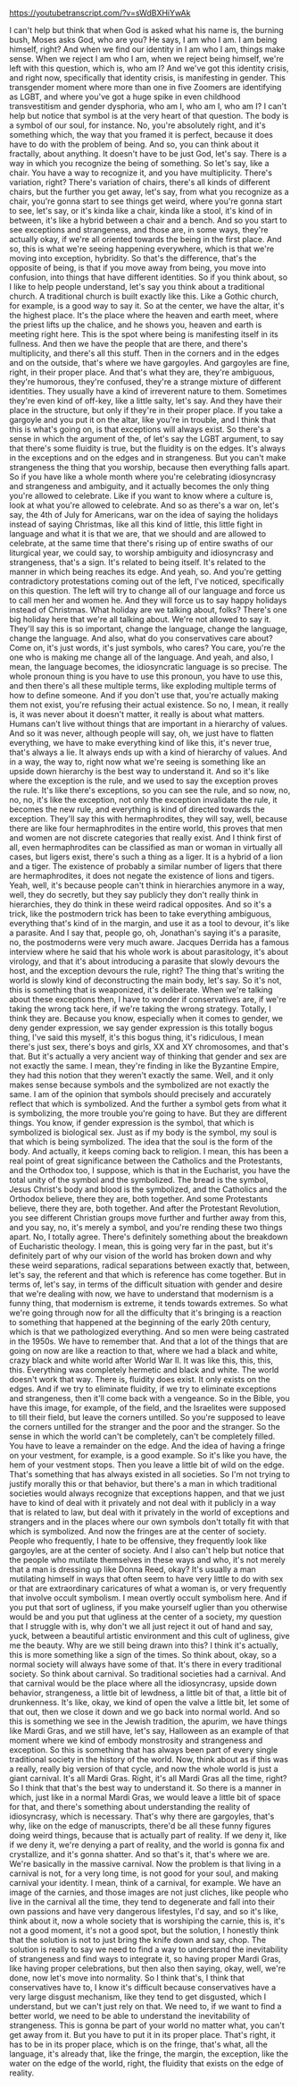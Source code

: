 https://youtubetranscript.com/?v=sWdBXHiYwAk

 I can't help but think that when God is asked what his name is, the burning bush, Moses asks God, who are you? He says, I am who I am. I am being himself, right? And when we find our identity in I am who I am, things make sense. When we reject I am who I am, when we reject being himself, we're left with this question, which is, who am I? And we've got this identity crisis, and right now, specifically that identity crisis, is manifesting in gender. This transgender moment where more than one in five Zoomers are identifying as LGBT, and where you've got a huge spike in even childhood transvestitism and gender dysphoria, who am I, who am I, who am I? I can't help but notice that symbol is at the very heart of that question. The body is a symbol of our soul, for instance. No, you're absolutely right, and it's something which, the way that you framed it is perfect, because it does have to do with the problem of being. And so, you can think about it fractally, about anything. It doesn't have to be just God, let's say. There is a way in which you recognize the being of something. So let's say, like a chair. You have a way to recognize it, and you have multiplicity. There's variation, right? There's variation of chairs, there's all kinds of different chairs, but the further you get away, let's say, from what you recognize as a chair, you're gonna start to see things get weird, where you're gonna start to see, let's say, or it's kinda like a chair, kinda like a stool, it's kind of in between, it's like a hybrid between a chair and a bench. And so you start to see exceptions and strangeness, and those are, in some ways, they're actually okay, if we're all oriented towards the being in the first place. And so, this is what we're seeing happening everywhere, which is that we're moving into exception, hybridity. So that's the difference, that's the opposite of being, is that if you move away from being, you move into confusion, into things that have different identities. So if you think about, so I like to help people understand, let's say you think about a traditional church. A traditional church is built exactly like this. Like a Gothic church, for example, is a good way to say it. So at the center, we have the altar, it's the highest place. It's the place where the heaven and earth meet, where the priest lifts up the chalice, and he shows you, heaven and earth is meeting right here. This is the spot where being is manifesting itself in its fullness. And then we have the people that are there, and there's multiplicity, and there's all this stuff. Then in the corners and in the edges and on the outside, that's where we have gargoyles. And gargoyles are fine, right, in their proper place. And that's what they are, they're ambiguous, they're humorous, they're confused, they're a strange mixture of different identities. They usually have a kind of irreverent nature to them. Sometimes they're even kind of off-key, like a little salty, let's say. And they have their place in the structure, but only if they're in their proper place. If you take a gargoyle and you put it on the altar, like you're in trouble, and I think that this is what's going on, is that exceptions will always exist. So there's a sense in which the argument of the, of let's say the LGBT argument, to say that there's some fluidity is true, but the fluidity is on the edges. It's always in the exceptions and on the edges and in strangeness. But you can't make strangeness the thing that you worship, because then everything falls apart. So if you have like a whole month where you're celebrating idiosyncrasy and strangeness and ambiguity, and it actually becomes the only thing you're allowed to celebrate. Like if you want to know where a culture is, look at what you're allowed to celebrate. And so as there's a war on, let's say, the 4th of July for Americans, war on the idea of saying the holidays instead of saying Christmas, like all this kind of little, this little fight in language and what it is that we are, that we should and are allowed to celebrate, at the same time that there's rising up of entire swaths of our liturgical year, we could say, to worship ambiguity and idiosyncrasy and strangeness, that's a sign. It's related to being itself. It's related to the manner in which being reaches its edge. And yeah, so. And you're getting contradictory protestations coming out of the left, I've noticed, specifically on this question. The left will try to change all of our language and force us to call men her and women he. And they will force us to say happy holidays instead of Christmas. What holiday are we talking about, folks? There's one big holiday here that we're all talking about. We're not allowed to say it. They'll say this is so important, change the language, change the language, change the language. And also, what do you conservatives care about? Come on, it's just words, it's just symbols, who cares? You care, you're the one who is making me change all of the language. And yeah, and also, I mean, the language becomes, the idiosyncratic language is so precise. The whole pronoun thing is you have to use this pronoun, you have to use this, and then there's all these multiple terms, like exploding multiple terms of how to define someone. And if you don't use that, you're actually making them not exist, you're refusing their actual existence. So no, I mean, it really is, it was never about it doesn't matter, it really is about what matters. Humans can't live without things that are important in a hierarchy of values. And so it was never, although people will say, oh, we just have to flatten everything, we have to make everything kind of like this, it's never true, that's always a lie. It always ends up with a kind of hierarchy of values. And in a way, the way to, right now what we're seeing is something like an upside down hierarchy is the best way to understand it. And so it's like where the exception is the rule, and we used to say the exception proves the rule. It's like there's exceptions, so you can see the rule, and so now, no, no, no, it's like the exception, not only the exception invalidate the rule, it becomes the new rule, and everything is kind of directed towards the exception. They'll say this with hermaphrodites, they will say, well, because there are like four hermaphrodites in the entire world, this proves that men and women are not discrete categories that really exist. And I think first of all, even hermaphrodites can be classified as man or woman in virtually all cases, but ligers exist, there's such a thing as a liger. It is a hybrid of a lion and a tiger. The existence of probably a similar number of ligers that there are hermaphrodites, it does not negate the existence of lions and tigers. Yeah, well, it's because people can't think in hierarchies anymore in a way, well, they do secretly, but they say publicly they don't really think in hierarchies, they do think in these weird radical opposites. And so it's a trick, like the postmodern trick has been to take everything ambiguous, everything that's kind of in the margin, and use it as a tool to devour, it's like a parasite. And I say that, people go, oh, Jonathan's saying it's a parasite, no, the postmoderns were very much aware. Jacques Derrida has a famous interview where he said that his whole work is about parasitology, it's about virology, and that it's about introducing a parasite that slowly devours the host, and the exception devours the rule, right? The thing that's writing the world is slowly kind of deconstructing the main body, let's say. So it's not, this is something that is weaponized, it's deliberate. When we're talking about these exceptions then, I have to wonder if conservatives are, if we're taking the wrong tack here, if we're taking the wrong strategy. Totally, I think they are. Because you know, especially when it comes to gender, we deny gender expression, we say gender expression is this totally bogus thing, I've said this myself, it's this bogus thing, it's ridiculous, I mean there's just sex, there's boys and girls, XX and XY chromosomes, and that's that. But it's actually a very ancient way of thinking that gender and sex are not exactly the same. I mean, they're finding in like the Byzantine Empire, they had this notion that they weren't exactly the same. Well, and it only makes sense because symbols and the symbolized are not exactly the same. I am of the opinion that symbols should precisely and accurately reflect that which is symbolized. And the further a symbol gets from what it is symbolizing, the more trouble you're going to have. But they are different things. You know, if gender expression is the symbol, that which is symbolized is biological sex. Just as if my body is the symbol, my soul is that which is being symbolized. The idea that the soul is the form of the body. And actually, it keeps coming back to religion. I mean, this has been a real point of great significance between the Catholics and the Protestants, and the Orthodox too, I suppose, which is that in the Eucharist, you have the total unity of the symbol and the symbolized. The bread is the symbol, Jesus Christ's body and blood is the symbolized, and the Catholics and the Orthodox believe, there they are, both together. And some Protestants believe, there they are, both together. And after the Protestant Revolution, you see different Christian groups move further and further away from this, and you say, no, it's merely a symbol, and you're rending these two things apart. No, I totally agree. There's definitely something about the breakdown of Eucharistic theology. I mean, this is going very far in the past, but it's definitely part of why our vision of the world has broken down and why these weird separations, radical separations between exactly that, between, let's say, the referent and that which is reference has come together. But in terms of, let's say, in terms of the difficult situation with gender and desire that we're dealing with now, we have to understand that modernism is a funny thing, that modernism is extreme, it tends towards extremes. So what we're going through now for all the difficulty that it's bringing is a reaction to something that happened at the beginning of the early 20th century, which is that we pathologized everything. And so men were being castrated in the 1950s. We have to remember that. And that a lot of the things that are going on now are like a reaction to that, where we had a black and white, crazy black and white world after World War II. It was like this, this, this, this. Everything was completely hermetic and black and white. The world doesn't work that way. There is, fluidity does exist. It only exists on the edges. And if we try to eliminate fluidity, if we try to eliminate exceptions and strangeness, then it'll come back with a vengeance. So in the Bible, you have this image, for example, of the field, and the Israelites were supposed to till their field, but leave the corners untilled. So you're supposed to leave the corners untilled for the stranger and the poor and the stranger. So the sense in which the world can't be completely, can't be completely filled. You have to leave a remainder on the edge. And the idea of having a fringe on your vestment, for example, is a good example. So it's like you have, the hem of your vestment stops. Then you leave a little bit of wild on the edge. That's something that has always existed in all societies. So I'm not trying to justify morally this or that behavior, but there's a man in which traditional societies would always recognize that exceptions happen, and that we just have to kind of deal with it privately and not deal with it publicly in a way that is related to law, but deal with it privately in the world of exceptions and strangers and in the places where our own symbols don't totally fit with that which is symbolized. And now the fringes are at the center of society. People who frequently, I hate to be offensive, they frequently look like gargoyles, are at the center of society. And I also can't help but notice that the people who mutilate themselves in these ways and who, it's not merely that a man is dressing up like Donna Reed, okay? It's usually a man mutilating himself in ways that often seem to have very little to do with sex or that are extraordinary caricatures of what a woman is, or very frequently that involve occult symbolism. I mean overtly occult symbolism here. And if you put that sort of ugliness, if you make yourself uglier than you otherwise would be and you put that ugliness at the center of a society, my question that I struggle with is, why don't we all just reject it out of hand and say, yuck, between a beautiful artistic environment and this cult of ugliness, give me the beauty. Why are we still being drawn into this? I think it's actually, this is more something like a sign of the times. So think about, okay, so a normal society will always have some of that. It's there in every traditional society. So think about carnival. So traditional societies had a carnival. And that carnival would be the place where all the idiosyncrasy, upside down behavior, strangeness, a little bit of lewdness, a little bit of that, a little bit of drunkenness. It's like, okay, we kind of open the valve a little bit, let some of that out, then we close it down and we go back into normal world. And so this is something we see in the Jewish tradition, the apurim, we have things like Mardi Gras, and we still have, let's say, Halloween as an example of that moment where we kind of embody monstrosity and strangeness and exception. So this is something that has always been part of every single traditional society in the history of the world. Now, think about as if this was a really, really big version of that cycle, and now the whole world is just a giant carnival. It's all Mardi Gras. Right, it's all Mardi Gras all the time, right? So I think that that's the best way to understand it. So there is a manner in which, just like in a normal Mardi Gras, we would leave a little bit of space for that, and there's something about understanding the reality of idiosyncrasy, which is necessary. That's why there are gargoyles, that's why, like on the edge of manuscripts, there'd be all these funny figures doing weird things, because that is actually part of reality. If we deny it, like if we deny it, we're denying a part of reality, and the world is gonna fix and crystallize, and it's gonna shatter. And so that's it, that's where we are. We're basically in the massive carnival. Now the problem is that living in a carnival is not, for a very long time, is not good for your soul, and making carnival your identity. I mean, think of a carnival, for example. We have an image of the carnies, and those images are not just cliches, like people who live in the carnival all the time, they tend to degenerate and fall into their own passions and have very dangerous lifestyles, I'd say, and so it's like, think about it, now a whole society that is worshiping the carnie, this is, it's not a good moment, it's not a good spot, but the solution, I honestly think that the solution is not to just bring the knife down and say, chop. The solution is really to say we need to find a way to understand the inevitability of strangeness and find ways to integrate it, so having proper Mardi Gras, like having proper celebrations, but then also then saying, okay, well, we're done, now let's move into normality. So I think that's, I think that conservatives have to, I know it's difficult because conservatives have a very large disgust mechanism, like they tend to get disgusted, which I understand, but we can't just rely on that. We need to, if we want to find a better world, we need to be able to understand the inevitability of strangeness. This is gonna be part of your world no matter what, you can't get away from it. But you have to put it in its proper place. That's right, it has to be in its proper place, which is on the fringe, that's what, all the language, it's already that, like the fringe, the margin, the exception, like the water on the edge of the world, right, the fluidity that exists on the edge of reality.